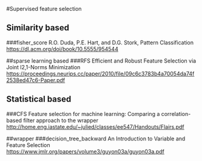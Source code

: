 #Supervised feature selection

## Similarity based
###fisher_score
    R.O. Duda, P.E. Hart, and D.G. Stork, Pattern Classification
https://dl.acm.org/doi/book/10.5555/954544

##sparse learning based
###RFS
	Efficient and Robust Feature Selection via Joint l2,1-Norms Minimization
https://proceedings.neurips.cc/paper/2010/file/09c6c3783b4a70054da74f2538ed47c6-Paper.pdf

## Statistical based
###CFS
    Feature selection for machine learning: Comparing a correlation-based filter approach to the wrapper
http://home.eng.iastate.edu/~julied/classes/ee547/Handouts/Flairs.pdf

##wrapper
###decision_tree_backward
    	An Introduction to Variable and Feature Selection
https://www.jmlr.org/papers/volume3/guyon03a/guyon03a.pdf

